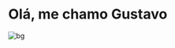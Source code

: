 # Olá, me chamo Gustavo

![bg](https://github.com/Gustavo-S-Nascimento/Gustavo-S-Nascimento.github.io/assets/74427958/4f89babc-ca07-4a89-a6b0-861ea2e0259c)


